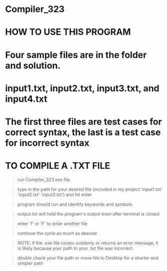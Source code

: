 # Compiler_323

# HOW TO USE THIS PROGRAM

# Four sample files are in the folder and solution. 
# input1.txt, input2.txt, input3.txt, and input4.txt
# The first three files are test cases for correct syntax, the last is a test case for incorrect syntax
# TO COMPILE A .TXT FILE

>run Compiler_323.exe file

>type in the path for your desired file (included in my project:'input1.txt' 'input2.txt' 'input3.txt') and hit enter

>program should run and identify keywords and symbols

>output.txt will hold the program's output even after terminal is closed

>enter 'f' or 'F' to enter another file

>continue the cycle as much as desired

>NOTE: if the .exe file closes suddenly or returns an error message, it is likely because your path to your .txt file was incorrect

>double check your file path or move file to Desktop for a shorter and simpler path


